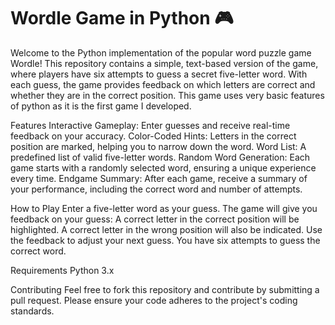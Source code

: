 # Wordle Game in Python 🎮
Welcome to the Python implementation of the popular word puzzle game Wordle! This repository contains a simple, text-based version of the game, where players have six attempts to guess a secret five-letter word. With each guess, the game provides feedback on which letters are correct and whether they are in the correct position.
This game uses very basic features of python as it is the first game I developed.

Features
Interactive Gameplay: Enter guesses and receive real-time feedback on your accuracy.
Color-Coded Hints: Letters in the correct position are marked, helping you to narrow down the word.
Word List: A predefined list of valid five-letter words.
Random Word Generation: Each game starts with a randomly selected word, ensuring a unique experience every time.
Endgame Summary: After each game, receive a summary of your performance, including the correct word and number of attempts.

How to Play
Enter a five-letter word as your guess.
The game will give you feedback on your guess:
A correct letter in the correct position will be highlighted.
A correct letter in the wrong position will also be indicated.
Use the feedback to adjust your next guess.
You have six attempts to guess the correct word.

Requirements
Python 3.x

Contributing
Feel free to fork this repository and contribute by submitting a pull request. Please ensure your code adheres to the project's coding standards.
